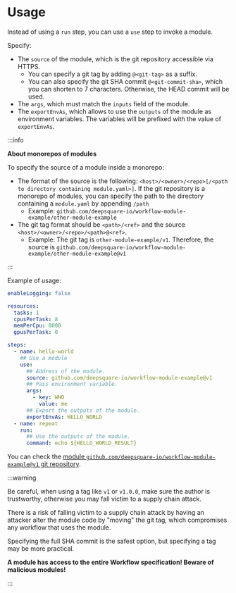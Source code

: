 # Usage

Instead of using a `run` step, you can use a `use` step to invoke a module.

Specify:

- The `source` of the module, which is the git repository accessible via HTTPS.
  - You can specify a git tag by adding `@<git-tag>` as a suffix.
  - You can also specify the git SHA commit `@<git-commit-sha>`, which you can shorten to 7 characters. Otherwise, the HEAD commit will be used.
- The `args`, which must match the `inputs` field of the module.
- The `exportEnvAs`, which allows to use the `outputs` of the module as environment variables. The variables will be prefixed with the value of `exportEnvAs`.

:::info

**About monorepos of modules**

To specify the source of a module inside a monorepo:

- The format of the source is the following: `<host>/<owner>/<repo>[/<path to directory containing module.yaml>]`. If the git repository is a monorepo of modules, you can specify the path to the directory containing a `module.yaml` by appending `/path`
  - Example: `github.com/deepsquare-io/workflow-module-example/other-module-example`
- The git tag format should be `<path>/<ref>` and the source `<host>/<owner>/<repo>/<path>@<ref>`.
  - Example: The git tag is `other-module-example/v1`.
    Therefore, the source is `github.com/deepsquare-io/workflow-module-example/other-module-example@v1`

:::

Example of usage:

```yaml title="Hello-world workflow"
enableLogging: false

resources:
  tasks: 1
  cpusPerTask: 8
  memPerCpu: 8000
  gpusPerTask: 0

steps:
  - name: hello-world
    ## Use a module
    use:
      ## Address of the module.
      source: github.com/deepsquare-io/workflow-module-example@v1
      ## Pass environment variable.
      args:
        - key: WHO
          value: me
      ## Export the outputs of the module.
      exportEnvAs: HELLO_WORLD
  - name: repeat
    run:
      ## Use the outputs of the module.
      command: echo ${HELLO_WORLD_RESULT}
```

You can check the [module `github.com/deepsquare-io/workflow-module-example@v1` git repository](https://github.com/deepsquare-io/workflow-module-example/tree/v1).

:::warning

Be careful, when using a tag like `v1` or `v1.0.0`, make sure the author is trustworthy, otherwise you may fall victim to a supply chain attack.

There is a risk of falling victim to a supply chain attack by having an attacker alter the module code by "moving" the git tag, which compromises any workflow that uses the module.

Specifying the full SHA commit is the safest option, but specifying a tag may be more practical.

**A module has access to the entire Workflow specification! Beware of malicious modules!**

:::
